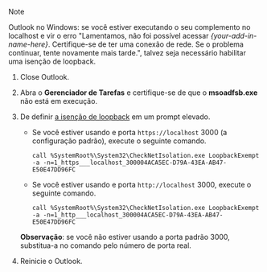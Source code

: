 > [!NOTE]
> Outlook no Windows: se você estiver executando o seu complemento no localhost e vir o erro "Lamentamos, não foi possível acessar *{your-add-in-name-here}*. Certifique-se de ter uma conexão de rede. Se o problema continuar, tente novamente mais tarde.", talvez seja necessário habilitar uma isenção de loopback.
>
> 1. Close Outlook.
> 1. Abra o **Gerenciador de Tarefas** e certifique-se de que o **msoadfsb.exe** não está em execução.
> 1. De definir [a isenção de loopback](/previous-versions/windows/apps/hh780593(v=win.10)?redirectedfrom=MSDN) em um prompt elevado.
>     - Se você estiver usando e porta `https://localhost` 3000 (a configuração padrão), execute o seguinte comando.
>
>        ```command&nbsp;line
>        call %SystemRoot%\System32\CheckNetIsolation.exe LoopbackExempt -a -n=1_https___localhost_300004ACA5EC-D79A-43EA-AB47-E50E47DD96FC
>        ```
>     - Se você estiver usando e porta `http://localhost` 3000, execute o seguinte comando.
>
>        ```command&nbsp;line
>        call %SystemRoot%\System32\CheckNetIsolation.exe LoopbackExempt -a -n=1_http___localhost_300004ACA5EC-D79A-43EA-AB47-E50E47DD96FC
>        ```
>
>      **Observação**: se você não estiver usando a porta padrão 3000, substitua-a no comando pelo número de porta real.
> 1. Reinicie o Outlook.
